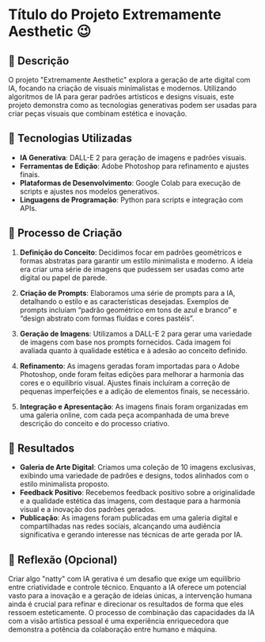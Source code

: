 # Título do Projeto Extremamente Aesthetic 😉

## 📒 Descrição
O projeto "Extremamente Aesthetic" explora a geração de arte digital com IA, focando na criação de visuais minimalistas e modernos. Utilizando algoritmos de IA para gerar padrões artísticos e designs visuais, este projeto demonstra como as tecnologias generativas podem ser usadas para criar peças visuais que combinam estética e inovação.

## 🤖 Tecnologias Utilizadas
- **IA Generativa**: DALL-E 2 para geração de imagens e padrões visuais.
- **Ferramentas de Edição**: Adobe Photoshop para refinamento e ajustes finais.
- **Plataformas de Desenvolvimento**: Google Colab para execução de scripts e ajustes nos modelos generativos.
- **Linguagens de Programação**: Python para scripts e integração com APIs.

## 🧐 Processo de Criação
1. **Definição do Conceito**: Decidimos focar em padrões geométricos e formas abstratas para garantir um estilo minimalista e moderno. A ideia era criar uma série de imagens que pudessem ser usadas como arte digital ou papel de parede.

2. **Criação de Prompts**: Elaboramos uma série de prompts para a IA, detalhando o estilo e as características desejadas. Exemplos de prompts incluíam “padrão geométrico em tons de azul e branco” e “design abstrato com formas fluídas e cores pastéis”.

3. **Geração de Imagens**: Utilizamos a DALL-E 2 para gerar uma variedade de imagens com base nos prompts fornecidos. Cada imagem foi avaliada quanto à qualidade estética e à adesão ao conceito definido.

4. **Refinamento**: As imagens geradas foram importadas para o Adobe Photoshop, onde foram feitas edições para melhorar a harmonia das cores e o equilíbrio visual. Ajustes finais incluíram a correção de pequenas imperfeições e a adição de elementos finais, se necessário.

5. **Integração e Apresentação**: As imagens finais foram organizadas em uma galeria online, com cada peça acompanhada de uma breve descrição do conceito e do processo criativo.

## 🚀 Resultados
- **Galeria de Arte Digital**: Criamos uma coleção de 10 imagens exclusivas, exibindo uma variedade de padrões e designs, todos alinhados com o estilo minimalista proposto.
- **Feedback Positivo**: Recebemos feedback positivo sobre a originalidade e a qualidade estética das imagens, com destaque para a harmonia visual e a inovação dos padrões gerados.
- **Publicação**: As imagens foram publicadas em uma galeria digital e compartilhadas nas redes sociais, alcançando uma audiência significativa e gerando interesse nas técnicas de arte gerada por IA.

## 💭 Reflexão (Opcional)
Criar algo "natty" com IA gerativa é um desafio que exige um equilíbrio entre criatividade e controle técnico. Enquanto a IA oferece um potencial vasto para a inovação e a geração de ideias únicas, a intervenção humana ainda é crucial para refinar e direcionar os resultados de forma que eles ressoem esteticamente. O processo de combinação das capacidades da IA com a visão artística pessoal é uma experiência enriquecedora que demonstra a potência da colaboração entre humano e máquina.
